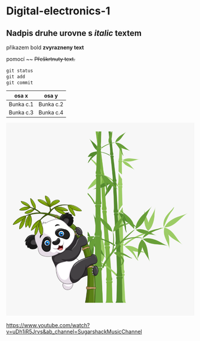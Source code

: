 # Digital-electronics-1

## Nadpis druhe urovne s *italic* textem

 přikazem bold __zvyrazneny text__ 
 
pomocí ~~ ~~Přeškrtnuty text.~~ 


```
git status
git add
git commit
```
osa x | osa y
------------ | -------------
Bunka c.1 | Bunka c.2
Bunka c.3 | Bunka c.4

![Panda](Panda.png)

https://www.youtube.com/watch?v=uDh1iR5Jrvs&ab_channel=SugarshackMusicChannel
